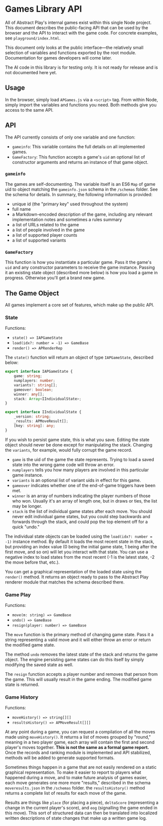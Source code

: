 # Games Library API

All of Abstract Play's internal games exist within this single Node project. This document describes the public-facing API that can be used by the browser and the API to interact with the game code. For concrete examples, see `playground/index.html`.

This document only looks at the public interface&mdash;the relatively small selection of variables and functions exported by the root module. Documentation for games developers will come later.

The AI code in this library is for testing only. It is not ready for release and is not documented here yet.

## Usage

In the browser, simply load `APGames.js` via a `<script>` tag. From within Node, simply import the variables and functions you need. Both methods give you access to the same API.

## API

The API currently consists of only one variable and one function:

* `gameinfo`: This variable contains the full details on all implemented games.
* `GameFactory`: This function accepts a game's `uid` an optional list of constructor arguments and returns an instance of that game object.

### `gameinfo`

The games are self-documenting. The variable itself is an ES6 `Map` of game uid to object matching the `gameinfo.json` schema in the `/schemas` folder. See the schema for details. In summary, the following information is provided:

* unique id (the "primary key" used throughout the system)
* full name
* a Markdown-encoded description of the game, including any relevant implementation notes and sometimes a rules summary
* a list of URLs related to the game
* a list of people involved in the game
* a list of supported player counts
* a list of supported variants

### `GameFactory`

This function is how you instantiate a particular game. Pass it the game's `uid` and any constructor parameters to receive the game instance. Passing it an existing state object (described more below) is how you load a game in progress. Otherwise you'll get a brand new game.

## The Game Object

All games implement a core set of features, which make up the public API.

### State

Functions:
* `state() => IAPGameState` 
* `load(idx?: number = -1) => GameBase`
* `render() => APRenderRep`

The `state()` function will return an object of type `IAPGameState`, described below:

```ts
export interface IAPGameState {
    game: string;
    numplayers: number;
    variants?: string[];
    gameover: boolean;
    winner: any[];
    stack: Array<IIndividualState>;
}

export interface IIndividualState {
    _version: string;
    _results: APMoveResult[];
    [key: string]: any;
}
```

If you wish to persist game state, this is what you save. Editing the state object should never be done except for manipulating the stack. Changing the `variants`, for example, would fully corrupt the game record.

* `game` is the uid of the game the state represents. Trying to load a saved state into the wrong game code will throw an error.
* `numplayers` tells you how many players are involved in this particular game instance.
* `variants` is an optional list of variant uids in effect for this game.
* `gameover` indicates whether one of the end-of-game triggers have been met.
* `winner` is an array of numbers indicating the player numbers of those who won. Usually it's an array of length one, but in draws or ties, the list may be longer.
* `stack` is the list of individual game states after each move. You should never edit individual game states, but you could step backwards and forwards through the stack, and could pop the top element off for a quick "undo."

The individual state objects can be loaded using the `load(idx?: number = -1)` instance method. By default it loads the most recent state in the stack, but providing an index value (0 being the initial game state, 1 being after the first move, and so on) will let you interact with that state. You can use a negative index to load states from the most recent (-1 is the latest state, -2 the move before that, etc.).

You can get a graphical representation of the loaded state using the `render()` method. It returns an object ready to pass to the Abstract Play renderer module that matches the schema described there.

### Game Play

Functions:
* `move(m: string) => GameBase`
* `undo() => GameBase`
* `resign(player: number) => GameBase`

The `move` function is the primary method of changing game state. Pass it a string representing a valid move and it will either throw an error or return the modified game state.

The method `undo` removes the latest state of the stack and returns the game object. The engine persisting game states can do this itself by simply modifying the saved state as well.

The `resign` function accepts a player number and removes that person from the game. This will usually result in the game ending. The modified game state is returned.

### Game History

Functions:
* `moveHistory() => string[][]`
* `resultsHistory() => APMoveResult[][]`

At any point during a game, you can request a compilation of all the moves made using `moveHistory()`. It returns a list of moves grouped by "round," meaning in a two player game, each array will contain the first and second player's moves together. **This is not the same as a formal game report.** Once the records and ranking module is implemented and API stabilized, methods will be added to generate supported formats.

Sometimes things happen in a game that are not easily rendered on a static graphical representation. To make it easier to report to players what happened during a move, and to make future analysis of games easier, each move generates one more more "results," described in the schema `moveresults.json` in the `/schemas` folder. the `resultsHistory()` method returns a complete list of results for each move of the game.

Results are things like `place` (for placing a piece), `deltaScore` (representing a change in the current player's score), and `eog` (signalling the game ended in this move). This sort of structured data can then be translated into localized written descriptions of state changes that make up a written game log.
